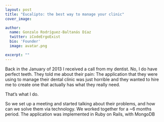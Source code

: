 ```yaml
---
layout: post
title: "Eucalipto: the best way to manage your clinic"
cover_image:

author:
  name: Gonzalo Rodríguez-Baltanás Díaz
  twitter: iCodeErgoExist
  bio: 'Founder'
  image: avatar.png

excerpt: ""
---
```


Back in the January of 2013 I received a call from my dentist. No, I do have perfect teeth. They told me about their pain: The application that they were using to manage their dental clinic was just horrible and they wanted to hire me to create one that actually has what they really need.

That’s what I do.

So we set up a meeting and started talking about their problems, and how can we solve them via technology. We worked together for a ~6 months period. The application was implemented in Ruby on Rails, with MongoDB

